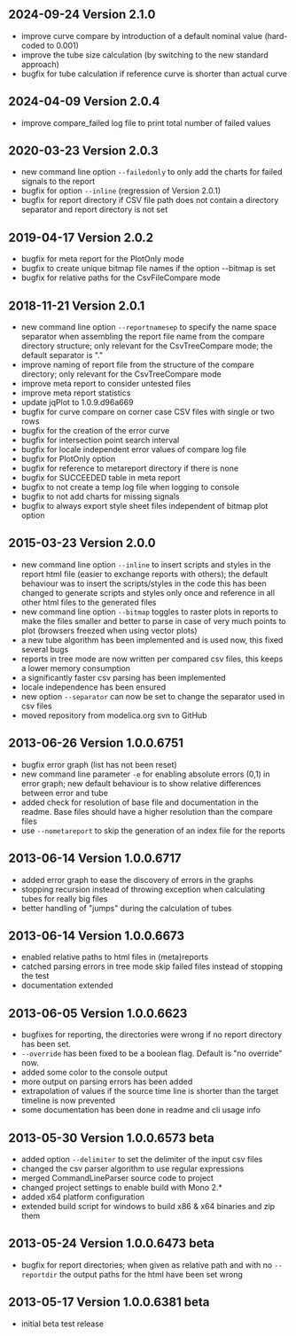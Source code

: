 ## 2024-09-24 Version 2.1.0
* improve curve compare by introduction of a default nominal value (hard-coded to 0.001)
* improve the tube size calculation (by switching to the new standard approach)
* bugfix for tube calculation if reference curve is shorter than actual curve

## 2024-04-09 Version 2.0.4
* improve compare_failed log file to print total number of failed values

## 2020-03-23 Version 2.0.3
* new command line option `--failedonly` to only add the charts for failed signals to the report
* bugfix for option `--inline` (regression of Version 2.0.1)
* bugfix for report directory if CSV file path does not contain a directory separator and report directory is not set

## 2019-04-17 Version 2.0.2
* bugfix for meta report for the PlotOnly mode
* bugfix to create unique bitmap file names if the option --bitmap is set
* bugfix for relative paths for the CsvFileCompare mode

## 2018-11-21 Version 2.0.1
* new command line option `--reportnamesep` to specify the name space separator when assembling the report file name from the compare directory structure; only relevant for the CsvTreeCompare mode; the default separator is "."
* improve naming of report file from the structure of the compare directory; only relevant for the CsvTreeCompare mode
* improve meta report to consider untested files
* improve meta report statistics
* update jqPlot to 1.0.9.d96a669
* bugfix for curve compare on corner case CSV files with single or two rows
* bugfix for the creation of the error curve
* bugfix for intersection point search interval
* bugfix for locale independent error values of compare log file
* bugfix for PlotOnly option
* bugfix for reference to metareport directory if there is none
* bugfix for SUCCEEDED table in meta report
* bugfix to not create a temp log file when logging to console
* bugfix to not add charts for missing signals
* bugfix to always export style sheet files independent of bitmap plot option

## 2015-03-23 Version 2.0.0
* new command line option `--inline` to insert scripts and styles in the report html file (easier to exchange reports with others); the default behaviour was to insert the scripts/styles in the code this has been changed to generate scripts and styles only once and reference in all other html files to the generated files
* new command line option `--bitmap` toggles to raster plots in reports to make the files smaller and better to parse in case of very much points to plot (browsers freezed when using vector plots)
* a new tube algorithm has been implemented and is used now, this fixed several bugs
* reports in tree mode are now written per compared csv files, this keeps a lower memory consumption
* a significantly faster csv parsing has been implemented
* locale independence has been ensured
* new option `--separator` can now be set to change the separator used in csv files
* moved repository from modelica.org svn to GitHub

## 2013-06-26 Version 1.0.0.6751
* bugfix error graph (list has not been reset)
* new command line parameter `-e` for enabling absolute errors (0,1) in error graph; new default behaviour is to show relative differences between error and tube
* added check for resolution of base file and documentation in the readme. Base files should have a higher resolution than the compare files
* use `--nometareport` to skip the generation of an index file for the reports

## 2013-06-14 Version 1.0.0.6717
* added error graph to ease the discovery of errors in the graphs
* stopping recursion instead of throwing exception when calculating tubes for really big files
* better handling of "jumps" during the calculation of tubes

## 2013-06-14 Version 1.0.0.6673
* enabled relative paths to html files in (meta)reports
* catched parsing errors in tree mode skip failed files instead of stopping the test
* documentation extended

## 2013-06-05 Version 1.0.0.6623
* bugfixes for reporting, the directories were wrong if no report directory has been set.
* `--override` has been fixed to be a boolean flag. Default is "no override" now.
* added some color to the console output
* more output on parsing errors has been added
* extrapolation of values if the source time line is shorter than the target timeline is now prevented
* some documentation has been done in readme and cli usage info

## 2013-05-30 Version 1.0.0.6573 beta
* added option `--delimiter` to set the delimiter of the input csv files
* changed the csv parser algorithm to use regular expressions
* merged CommandLineParser source code to project
* changed project settings to enable build with Mono 2.*
* added x64 platform configuration
* extended build script for windows to build x86 & x64 binaries and zip them

## 2013-05-24 Version 1.0.0.6473 beta
* bugfix for report directories; when given as relative path and with no `--reportdir` the output paths for the html have been set wrong

## 2013-05-17 Version 1.0.0.6381 beta
* initial beta test release

